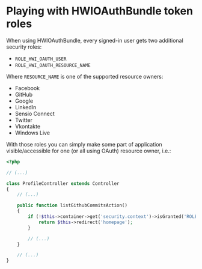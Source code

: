 Playing with HWIOAuthBundle token roles
=======================================
When using HWIOAuthBundle, every signed-in user gets two additional security roles:

* `ROLE_HWI_OAUTH_USER`
* `ROLE_HWI_OAUTH_RESOURCE_NAME`

Where `RESOURCE_NAME` is one of the supported resource owners:

* Facebook
* GitHub
* Google
* LinkedIn
* Sensio Connect
* Twitter
* Vkontakte
* Windows Live

With those roles you can simply make some part of application visible/accessible
for one (or all using OAuth) resource owner, i.e.:

``` php
<?php

// (...)

class ProfileController extends Controller
{
    // (...)

    public function listGithubCommitsAction()
    {
        if (!$this->container->get('security.context')->isGranted('ROLE_HWI_OAUTH_GITHUB')) {
            return $this->redirect('homepage');
        }

        // (...)
    }

    // (...)
}
```
